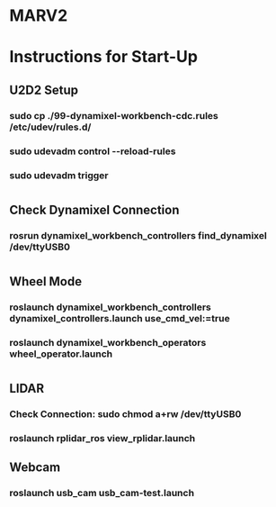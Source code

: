 # MARV2

# Instructions for Start-Up

## U2D2 Setup

### sudo cp ./99-dynamixel-workbench-cdc.rules /etc/udev/rules.d/
### sudo udevadm control --reload-rules
### sudo udevadm trigger
#

## Check Dynamixel Connection

### rosrun dynamixel_workbench_controllers find_dynamixel /dev/ttyUSB0
#

## Wheel Mode

### roslaunch dynamixel_workbench_controllers dynamixel_controllers.launch use_cmd_vel:=true
### roslaunch dynamixel_workbench_operators wheel_operator.launch
#

## LIDAR

### Check Connection: sudo chmod a+rw /dev/ttyUSB0
### roslaunch rplidar_ros view_rplidar.launch

## Webcam

### roslaunch usb_cam usb_cam-test.launch
